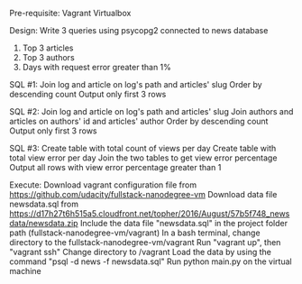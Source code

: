 Pre-requisite:
Vagrant
Virtualbox

Design:
Write 3 queries using psycopg2 connected to news database
1. Top 3 articles
2. Top 3 authors
3. Days with request error greater than 1%


SQL #1:
Join log and article on log's path and articles' slug
Order by descending count 
Output only first 3 rows

SQL #2:
Join log and article on log's path and articles' slug
Join authors and articles on authors' id and articles' author
Order by descending count 
Output only first 3 rows

SQL #3:
Create table with total count of views per day
Create table with total view error per day
Join the two tables to get view error percentage
Output all rows with view error percentage greater than 1



Execute:
Download vagrant configuration file from https://github.com/udacity/fullstack-nanodegree-vm
Download data file newsdata.sql from https://d17h27t6h515a5.cloudfront.net/topher/2016/August/57b5f748_newsdata/newsdata.zip
Include the data file "newsdata.sql" in the project folder path (fullstack-nanodegree-vm/vagrant)
In a bash terminal, change directory to the fullstack-nanodegree-vm/vagrant 
Run "vagrant up", then "vagrant ssh"
Change directory to /vagrant
Load the data by using the command "psql -d news -f newsdata.sql"
Run python main.py on the virtual machine